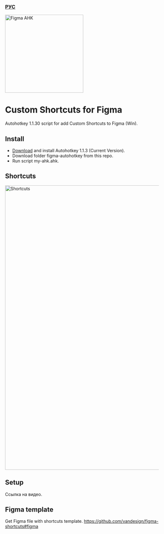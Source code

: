### [РУС](https://github.com/vandesign/figma-autohotkey/blob/master/README-RU.md)
<img width="256" alt="Figma AHK" src="https://github.com/vandesign/figma-autohotkey/blob/master/figma-autohotkey.png">

# Custom Shortcuts for Figma
Autohotkey 1.1.30 script for add Custom Shortcuts to Figma (Win).

## Install
- [Download](https://www.autohotkey.com/) and install Autohotkey 1.1.3 (Current Version).
- Download folder figma-autohotkey from this repo.
- Run script my-ahk.ahk.

## Shortcuts
<img width="933" alt="Shortcuts" src="https://github.com/vandesign/figma-autohotkey/blob/master/figma-autohotkey/figma/figma-shortcuts-windows-custom.png">

## Setup
Ссылка на видео.

## Figma template
Get Figma file with shortcuts template.
https://github.com/vandesign/figma-shortcuts#figma
